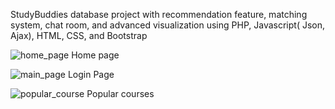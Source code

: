 StudyBuddies database project with recommendation feature, matching system, chat room, and advanced visualization using PHP, Javascript( Json, Ajax), HTML, CSS, and Bootstrap

![home_page](https://cloud.githubusercontent.com/assets/17131715/18976189/910e2dcc-8675-11e6-9b0e-f7481721d259.png)
Home page




![main_page](https://cloud.githubusercontent.com/assets/17131715/18977034/9c8eb48a-867c-11e6-8405-a8b4ddd4f4ad.png)
Login Page






![popular_course](https://cloud.githubusercontent.com/assets/17131715/18977048/c516e076-867c-11e6-9d74-5ab060e911ff.png)
Popular courses 



